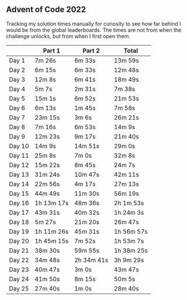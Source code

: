 ## Advent of Code 2022

Tracking my solution times manually for curiosity to see how far behind I would be from the global leaderboards. The times are not from when the challenge unlocks, but from when I first open them.

|  | Part 1 | Part 2 | Total |
| - | - | - | - |
| Day 1 | 7m 26s | 6m 33s | 13m 59s |
| Day 2 | 6m 15s | 6m 33s | 12m 48s |
| Day 3 | 12m 8s | 6m 41s | 18m 49s |
| Day 4 | 5m 7s | 2m 31s | 7m 38s |
| Day 5 | 15m 1s | 6m 52s | 21m 53s |
| Day 6 | 6m 13s | 1m 45s | 7m 58s |
| Day 7 | 23m 15s | 3m 6s | 26m 21s |
| Day 8 | 7m 16s | 6m 53s | 14m 9s |
| Day 9 | 12m 23s | 9m 17s | 21m 40s |
| Day 10 | 14m 9s | 14m 51s | 29m 0s |
| Day 11 | 25m 8s | 7m 0s | 32m 8s |
| Day 12 | 15m 22s | 8m 45s | 24m 7s |
| Day 13 | 31m 24s | 10m 47s | 42m 11s |
| Day 14 | 22m 56s | 4m 17s | 27m 13s |
| Day 15 | 44m 49s | 11m 30s | 56m 19s |
| Day 16 | 1h 13m 17s | 48m 36s | 2h 1m 53s |
| Day 17 | 43m 31s | 40m 32s | 1h 24m 3s |
| Day 18 | 5m 27s | 21m 20s | 26m 47s |
| Day 19 | 1h 11m 26s | 45m 31s | 1h 56m 57s |
| Day 20 | 1h 45m 15s | 7m 52s | 1h 53m 7s |
| Day 21 | 38m 30s | 59m 55s | 1h 38m 25s |
| Day 22 | 34m 48s | 2h 34m 41s | 3h 9m 29s |
| Day 23 | 40m 47s | 3m 0s | 43m 47s |
| Day 24 | 41m 50s | 8m 15s | 50m 5s |
| Day 25 | 27m 40s | 1m 0s | 28m 40s |
